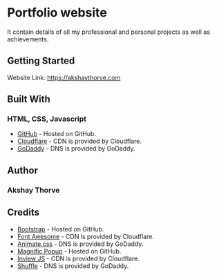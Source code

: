 # Portfolio website

It contain details of all my professional and personal projects as well as achievements.

## Getting Started

Website Link: https://akshaythorve.com

## Built With
### HTML, CSS, Javascript
* [GitHub](https://github.com) - Hosted on GitHub.
* [Cloudflare](https://www.cloudflare.com/) - CDN is provided by Cloudflare.
* [GoDaddy](https://www.godaddy.com/) - DNS is provided by GoDaddy.

## Author
### Akshay Thorve

## Credits

* [Bootstrap](http://getbootstrap.com/) - Hosted on GitHub.
* [Font Awesome](http://fontawesome.io/) - CDN is provided by Cloudflare.
* [Animate.css](https://daneden.github.io/animate.css/) - DNS is provided by GoDaddy.
* [Magnific Popup](http://dimsemenov.com/plugins/magnific-popup/) - Hosted on GitHub.
* [Inview JS](https://github.com/protonet/jquery.inview) - CDN is provided by Cloudflare.
* [Shuffle](https://vestride.github.io/Shuffle/) - DNS is provided by GoDaddy.
